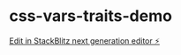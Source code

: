 # css-vars-traits-demo

[Edit in StackBlitz next generation editor ⚡️](https://stackblitz.com/~/github.com/OEvgeny/css-vars-traits-demo)